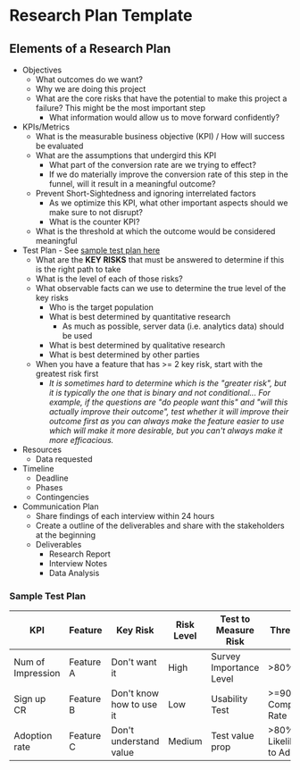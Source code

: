 # Research Plan Template
## Elements of a Research Plan
+ Objectives
  + What outcomes do we want?
  + Why we are doing this project
  + What are the core risks that have the potential to make this project a failure? This might be the most important step
    + What information would allow us to move forward confidently?
+ KPIs/Metrics
  + What is the measurable business objective (KPI) / How will success be evaluated
  + What are the assumptions that undergird this KPI
    + What part of the conversion rate are we trying to effect?
    + If we do materially improve the conversion rate of this step in the funnel, will it result in a meaningful outcome?
  + Prevent Short-Sightedness and ignoring interrelated factors
    + As we optimize this KPI, what other important aspects should we make sure to not disrupt?
    + What is the counter KPI?
  + What is the threshold at which the outcome would be considered meaningful
+ Test Plan - See [sample test plan here](https://github.com/charlesrogers/product_research/blob/master/research_templates/research_plan_template.md#sample-test-plan)
  + What are the **KEY RISKS** that must be answered to determine if this is the right path to take
  + What is the level of each of those risks?
  + What observable facts can we use to determine the true level of the key risks
    + Who is the target population
    + What is best determined by quantitative research
      + As much as possible, server data (i.e. analytics data) should be used
    + What is best determined by qualitative research
    + What is best determined by other parties
  + When you have a feature that has >= 2 key risk, start with the greatest risk first
    + _It is sometimes hard to determine which is the "greater risk", but it is typically the one that is binary and not conditional... For example, if the questions are "do people want this" and "will this actually improve their outcome", test whether it will improve their outcome first as you can always make the feature easier to use which will make it more desirable, but you can't always make it more efficacious._
+ Resources
  + Data requested
+ Timeline
  + Deadline
  + Phases
  + Contingencies
+ Communication Plan
  + Share findings of each interview within 24 hours
  + Create a outline of the deliverables and share with the stakeholders at the beginning
  + Deliverables
    + Research Report
    + Interview Notes
    + Data Analysis

### Sample Test Plan

KPI | Feature | Key Risk | Risk Level | Test to Measure Risk | Threshold
--- | --- | --- | --- | --- | ---
Num of Impression | Feature A | Don't want it | High | Survey Importance Level | >80% IMP
Sign up CR | Feature B | Don't know how to use it | Low | Usability Test | >=90% Completion Rate
Adoption rate | Feature C | Don't understand value | Medium | Test value prop | >80% Likelihood to Adopt
